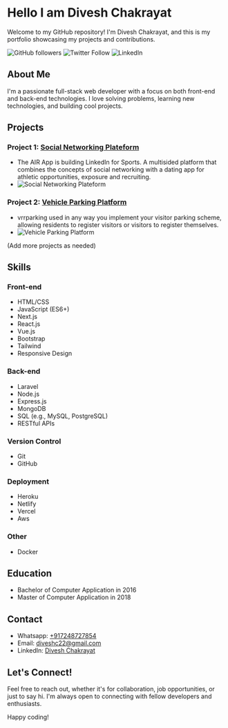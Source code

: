 # Hello I am Divesh Chakrayat

Welcome to my GitHub repository! I'm Divesh Chakrayat, and this is my portfolio showcasing my projects and contributions.

![GitHub followers](https://img.shields.io/github/followers/your-username?label=Follow&style=social)
![Twitter Follow](https://img.shields.io/twitter/follow/yourtwitterhandle?style=social)
![LinkedIn](https://img.shields.io/badge/LinkedIn-Connect-blue)
<!-- Add more badges as needed -->

## About Me

I'm a passionate full-stack web developer with a focus on both front-end and back-end technologies. I love solving problems, learning new technologies, and building cool projects.

## Projects

### Project 1: [Social Networking Plateform](https://theairapp.com)
- The AIR App is building LinkedIn for Sports. A multisided platform that combines the concepts of social networking with a dating app for athletic opportunities, exposure and recruiting.
- ![Social Networking Plateform](path-to-your-project1-image.png)

### Project 2: [Vehicle Parking Platform](https://vrrparking.com/)
- vrrparking used in any way you implement your visitor parking scheme, allowing residents to register visitors or visitors to register themselves.
- ![Vehicle Parking Platform](path-to-your-project2-image.png)

(Add more projects as needed)

## Skills

### Front-end
- HTML/CSS
- JavaScript (ES6+)
- Next.js
- React.js
- Vue.js
- Bootstrap
- Tailwind
- Responsive Design

### Back-end
- Laravel
- Node.js
- Express.js
- MongoDB
- SQL (e.g., MySQL, PostgreSQL)
- RESTful APIs

### Version Control
- Git
- GitHub

### Deployment
- Heroku
- Netlify
- Vercel
- Aws

### Other
- Docker

## Education

- Bachelor of Computer Application in 2016
- Master of Computer Application in 2018

## Contact
- Whatsapp: [+917248727854](https://wa.me/917248727854?text=Hello)
- Email: [diveshc22@gmail.com](mailto:diveshc22@gmail.com)
- LinkedIn: [Divesh Chakrayat](https://www.linkedin.com/in/divesh-chakrayat-2278b2138/)

## Let's Connect!

Feel free to reach out, whether it's for collaboration, job opportunities, or just to say hi. I'm always open to connecting with fellow developers and enthusiasts.

Happy coding!
